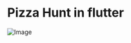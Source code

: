 # Pizza Hunt in flutter

![Image](https://github.com/user-attachments/assets/5a0f7db2-b8eb-42a1-998c-7ec9c4040532)
